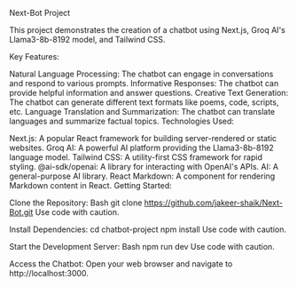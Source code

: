 Next-Bot Project


This project demonstrates the creation of a chatbot using Next.js, Groq AI's Llama3-8b-8192 model, and Tailwind CSS.

Key Features:

Natural Language Processing: The chatbot can engage in conversations and respond to various prompts.
Informative Responses: The chatbot can provide helpful information and answer questions.
Creative Text Generation: The chatbot can generate different text formats like poems, code, scripts, etc.
Language Translation and Summarization: The chatbot can translate languages and summarize factual topics.
Technologies Used:

Next.js: A popular React framework for building server-rendered or static websites.
Groq AI: A powerful AI platform providing the Llama3-8b-8192 language model.
Tailwind CSS: A utility-first CSS framework for rapid styling.
@ai-sdk/openai: A library for interacting with OpenAI's APIs.
AI: A general-purpose AI library.
React Markdown: A component for rendering Markdown content in React.
Getting Started:

Clone the Repository:
Bash
git clone https://github.com/jakeer-shaik/Next-Bot.git
Use code with caution.

Install Dependencies:
 cd chatbot-project
 npm install
Use code with caution.

Start the Development Server:
Bash
npm run dev
Use code with caution.

Access the Chatbot: Open your web browser and navigate to http://localhost:3000.